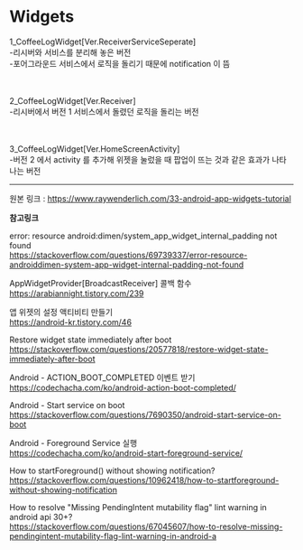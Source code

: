 # Widgets


1_CoffeeLogWidget[Ver.ReceiverServiceSeperate]</br>
-리시버와 서비스를 분리해 놓은 버전</br>
-포어그라운드 서비스에서 로직을 돌리기 때문에 notification 이 뜸</br>

<br></br>
2_CoffeeLogWidget[Ver.Receiver]</br>
-리시버에서 버전 1 서비스에서 돌렸던 로직을 돌리는 버전</br>

<br></br>
3_CoffeeLogWidget[Ver.HomeScreenActivity]</br>
-버전 2 에서 activity 를 추가해 위젯을 눌렀을 때 팝업이 뜨는 것과 같은 효과가 나타나는 버전</br>

---

원본 링크 : https://www.raywenderlich.com/33-android-app-widgets-tutorial</br>

**참고링크**</br>

error: resource android:dimen/system_app_widget_internal_padding not found</br>
https://stackoverflow.com/questions/69739337/error-resource-androiddimen-system-app-widget-internal-padding-not-found</br>

AppWidgetProvider[BroadcastReceiver] 콜백 함수</br>
https://arabiannight.tistory.com/239</br>

앱 위젯의 설정 액티비티 만들기</br>
https://android-kr.tistory.com/46</br>

Restore widget state immediately after boot</br>
https://stackoverflow.com/questions/20577818/restore-widget-state-immediately-after-boot</br>

Android - ACTION_BOOT_COMPLETED 이벤트 받기</br>
https://codechacha.com/ko/android-action-boot-completed/</br>

Android - Start service on boot</br>
https://stackoverflow.com/questions/7690350/android-start-service-on-boot</br>

Android - Foreground Service 실행</br>
https://codechacha.com/ko/android-start-foreground-service/</br>

How to startForeground() without showing notification?</br>
https://stackoverflow.com/questions/10962418/how-to-startforeground-without-showing-notification</br>

How to resolve "Missing PendingIntent mutability flag" lint warning in android api 30+?</br>
https://stackoverflow.com/questions/67045607/how-to-resolve-missing-pendingintent-mutability-flag-lint-warning-in-android-a

